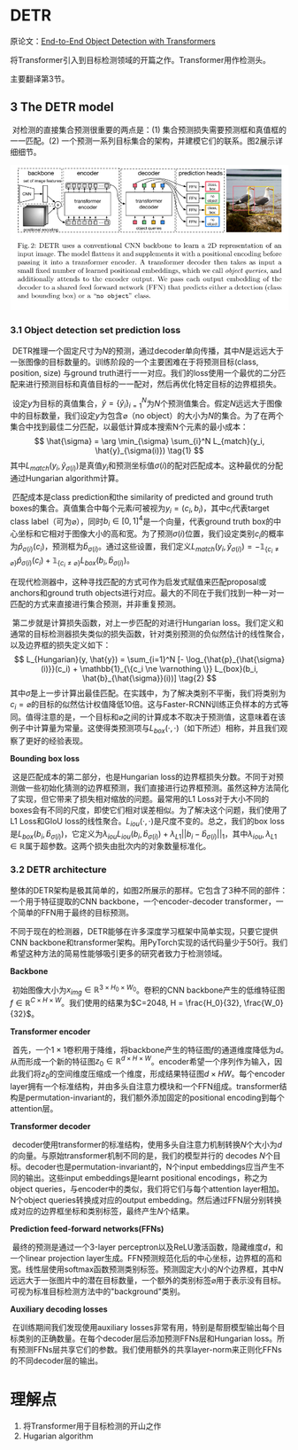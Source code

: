 # DETR

原论文：[End-to-End Object Detection with Transformers](https://arxiv.org/abs/2005.12872)

将Transformer引入到目标检测领域的开篇之作。Transformer用作检测头。

主要翻译第3节。

## 3 The DETR model

​		对检测的直接集合预测很重要的两点是：(1) 集合预测损失需要预测框和真值框的一一匹配。(2) 一个预测一系列目标集合的架构，并建模它们的联系。图2展示详细细节。

![image-20210908185944936](images/image-20210908185944936.png)

### 3.1 Object detection set prediction loss

​		DETR推理一个固定尺寸为$N$的预测，通过decoder单向传播，其中$N$是远远大于一张图像的目标数量的。训练阶段的一个主要困难在于将预测目标(class, position, size) 与ground truth进行一一对应。我们的loss使用一个最优的二分匹配来进行预测目标和真值目标的一一配对，然后再优化特定目标的边界框损失。

​		设定$y$为目标的真值集合，$\hat{y}=\{\hat{y}_i\}_{i=1}^N$为$N$个预测值集合。假定$N$远远大于图像中的目标数量，我们设定$y$为包含$\varnothing$（no object）的大小为$N$的集合。为了在两个集合中找到最佳二分匹配，以最低计算成本搜索N个元素的最小成本：
$$
\hat{\sigma} = \arg \min_{\sigma} \sum_{i}^N L_{match}(y_i, \hat{y}_{\sigma(i)}) \tag{1}
$$
其中$L_{match}(y_i, \hat{y}_{\sigma(i)})$是真值$y_i$和预测坐标值$\sigma(i)$的配对匹配成本。这种最优的分配通过Hungarian algorithm计算。

​		匹配成本是class prediction和the similarity of predicted and ground truth boxes的集合。真值集合中每个元素$i$可被视为$y_i=(c_i,b_i)$，其中$c_i$代表target class label（可为$\varnothing$），同时$b_i \in [0,1]^4$是一个向量，代表ground truth box的中心坐标和它相对于图像大小的高和宽。为了预测$\sigma(i)$位置，我们设定类别$c_i$的概率为$\hat{p}_{\sigma(i)}(c_i)$，预测框为$\hat{b}_{\sigma(i)}$。通过这些设置，我们定义$L_{match}(y_i, \hat{y}_{\sigma(i)}) = - \mathbb{1}_{\{c_i \ne \varnothing \}} \hat{p}_{\sigma(i)}(c_i) + \mathbb{1}_{\{c_i \ne \varnothing \}} L_{box} (b_i, \hat{b}_{\sigma(i)})$。

​		在现代检测器中，这种寻找匹配的方式可作为启发式赋值来匹配proposal或anchors和ground truth objects进行对应。最大的不同在于我们找到一种一对一匹配的方式来直接进行集合预测，并非重复预测。

​		第二步就是计算损失函数，对上一步匹配的对进行Hungarian loss。我们定义和通常的目标检测器损失类似的损失函数，针对类别预测的负似然估计的线性聚合，以及边界框的损失定义如下：
$$
L_{Hungarian}(y, \hat{y}) = \sum_{i=1}^N [- \log_{\hat{p}_{\hat{\sigma}(i)}}(c_i) + \mathbb{1}_{\{c_i \ne \varnothing \}} L_{box}(b_i, \hat{b}_{\hat{\sigma}}(i))] \tag{2}
$$
其中$\hat{\sigma}$是上一步计算出最佳匹配。在实践中，为了解决类别不平衡，我们将类别为$c_i = \varnothing$的目标的似然估计权值降低10倍。这与Faster-RCNN训练正负样本的方式等同。值得注意的是，一个目标和$\varnothing$之间的计算成本不取决于预测值，这意味着在该例子中计算量为常量。这使得类预测项与$L_{box}(\cdot,\cdot)$（如下所述）相称，并且我们观察了更好的经验表现。

**Bounding box loss**

​		这是匹配成本的第二部分，也是Hungarian loss的边界框损失分数。不同于对预测做一些初始化猜测的边界框预测，我们直接进行边界框预测。虽然这种方法简化了实现，但它带来了损失相对缩放的问题。最常用的L1 Loss对于大小不同的boxes会有不同的尺度，即使它们相对误差相似。为了解决这个问题，我们使用了L1 Loss和GIoU loss的线性聚合。$L_{iou}(\cdot,\cdot)$是尺度不变的。总之，我们的box loss是$L_{box}(b_i, \hat{b}_{\sigma(i)})$，它定义为$\lambda_{iou} L_{iou}(b_i, \hat{b}_{\sigma(i)}) + \lambda_{L1}||b_i - \hat{b}_{\sigma(i)}||_1$，其中$\lambda_{iou}, \lambda_{L1} \in \mathbb{R}$属于超参数。这两个损失由批次内的对象数量标准化。

### 3.2 DETR architecture

​		整体的DETR架构是极其简单的，如图2所展示的那样。它包含了3种不同的部件：一个用于特征提取的CNN backbone，一个encoder-decoder transformer，一个简单的FFN用于最终的目标预测。

​		不同于现在的检测器，DETR能够在许多深度学习框架中简单实现，只要它提供CNN backbone和transformer架构。用PyTorch实现的话代码量少于50行。我们希望这种方法的简易性能够吸引更多的研究者致力于检测领域。

**Backbone**

​		初始图像大小为$x_{img} \in \mathbb{R}^{3 \times H_0 \times W_0}$。卷积的CNN backbone产生的低维特征图$f \in \mathbb{R}^{C \times H \times W}$。我们使用的结果为$C=2048, H = \frac{H_0}{32}, \frac{W_0}{32}$。

**Transformer encoder**

​		首先，一个$1 \times 1$卷积用于降维，将backbone产生的特征图$f$的通道维度降低为$d$。从而形成一个新的特征图$z_0 \in \mathbb{R}^{d \times H \times W}$。encoder希望一个序列作为输入，因此我们将$z_0$的空间维度压缩成一个维度，形成结果特征图$d \times HW$。每个encoder layer拥有一个标准结构，并由多头自注意力模块和一个FFN组成。transformer结构是permutation-invariant的，我们额外添加固定的positional encoding到每个attention层。

**Transformer decoder**

​		decoder使用transformer的标准结构，使用多头自注意力机制转换$N$个大小为$d$的向量。与原始transformer机制不同的是，我们的模型并行的 decodes $N$个目标。decoder也是permutation-invariant的，N个input embeddings应当产生不同的输出。这些input embeddings是learnt positional encodings，称之为object queries，与encoder中的类似，我们将它们与每个attention layer相加。N个object queries转换成对应的output embedding。然后通过FFN层分别转换成对应的边界框坐标和类别标签，最终产生$N$个结果。

**Prediction feed-forward networks(FFNs)**

​		最终的预测是通过一个3-layer perceptron以及ReLU激活函数，隐藏维度$d$，和一个linear projection layer生成。FFN预测规范化后的中心坐标，边界框的高和宽。线性层使用softmax函数预测类别标签。预测固定大小的$N$个边界框，其中$N$远远大于一张图片中的潜在目标数量，一个额外的类别标签$\varnothing$用于表示没有目标。可视为标准目标检测方法中的"background"类别。

**Auxiliary decoding losses**

​		在训练期间我们发现使用auxiliary losses非常有用，特别是帮厨模型输出每个目标类别的正确数量。在每个decoder层后添加预测FFNs层和Hungarian loss。所有预测FFNs层共享它们的参数。我们使用额外的共享layer-norm来正则化FFNs的不同decoder层的输出。

# 理解点

1. 将Transformer用于目标检测的开山之作
2. Hugarian algorithm




